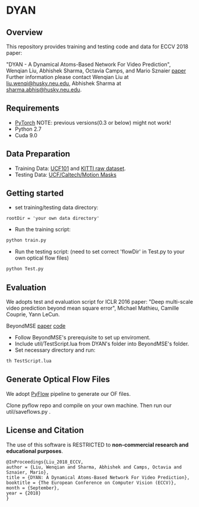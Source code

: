 # DYAN 

## Overview
This repository provides training and testing code and data for ECCV 2018 paper:

"DYAN - A Dynamical Atoms-Based Network For Video Prediction", Wenqian Liu, Abhishek Sharma, Octavia Camps, and Mario Sznaier
[paper](http://openaccess.thecvf.com/content_ECCV_2018/papers/Wenqian_Liu_DYAN_A_Dynamical_ECCV_2018_paper.pdf)
Further information please contact Wenqian Liu at liu.wenqi@husky.neu.edu, Abhishek Sharma at sharma.abhis@husky.neu.edu.

## Requirements
* [PyTorch](https://pytorch.org/) NOTE: previous versions(0.3 or below) might not work!
* Python 2.7
* Cuda 9.0

## Data Preparation
* Training Data: [UCF101](http://crcv.ucf.edu/data/UCF101.php) and [KITTI raw dataset](http://www.cvlibs.net/datasets/kitti/raw_data.php).
* Testing Data: [UCF/Caltech/Motion Masks](https://drive.google.com/drive/u/1/folders/1JFYBTeJQPEzpC0ExWNUV4-NKb02TmsIs)

## Getting started
* set training/testing data directory:
```
rootDir = 'your own data directory'

```
* Run the training script:
``` bash
python train.py
```
* Run the testing script: (need to set correct 'flowDir' in Test.py to your own optical flow files)
``` bash
python Test.py
```
## Evaluation
We adopts test and evaluation script for ICLR 2016 paper: "Deep multi-scale video prediction beyond mean square error", Michael Mathieu, Camille Couprie, Yann LeCun.

BeyondMSE  [paper](http://arxiv.org/abs/1511.05440)  [code](https://github.com/coupriec/VideoPredictionICLR2016)

* Follow BeyondMSE's prerequisite to set up enviroment.  
* Include util/TestScript.lua from DYAN's folder into BeyondMSE's folder.
* Set necessary directory and run:
``` bash
th TestScript.lua
```

## Generate Optical Flow Files
We adopt [PyFlow](https://github.com/pathak22/pyflow) pipeline to generate our OF files. 

Clone pyflow repo and compile on your own machine. Then run our util/saveflows.py .

## License and Citation
The use of this software is RESTRICTED to **non-commercial research and educational purposes**.

```
@InProceedings{Liu_2018_ECCV,
author = {Liu, Wenqian and Sharma, Abhishek and Camps, Octavia and Sznaier, Mario},
title = {DYAN: A Dynamical Atoms-Based Network For Video Prediction},
booktitle = {The European Conference on Computer Vision (ECCV)},
month = {September},
year = {2018}
}
```
